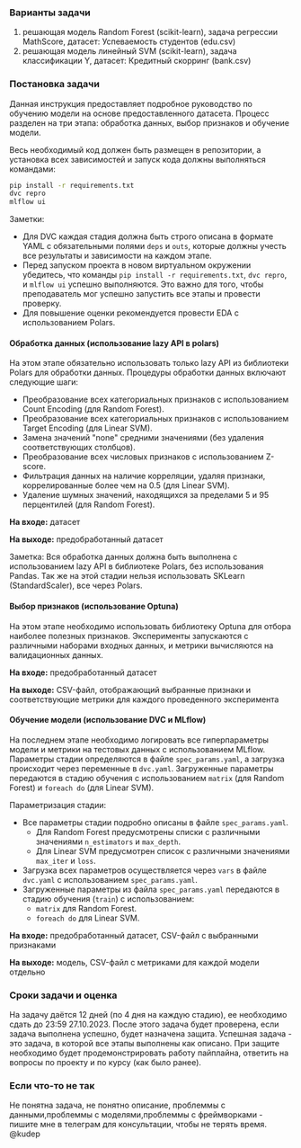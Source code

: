 ### Варианты задачи

1. решающая модель Random Forest (scikit-learn), задача регрессии MathScore, датасет: Успеваемость студентов (edu.csv)
2. решающая модель линейный SVM (scikit-learn), задача классификации Y, датасет: Кредитный скорринг (bank.csv)


### Постановка задачи

Данная инструкция предоставляет подробное руководство по обучению модели на основе предоставленного датасета. Процесс разделен на три этапа: обработка данных, выбор признаков и обучение модели.

Весь необходимый код должен быть размещен в репозитории, а установка всех зависимостей и запуск кода должны выполняться командами:

```bash
pip install -r requirements.txt
dvc repro
mlflow ui
```

Заметки:
- Для DVC каждая стадия должна быть строго описана в формате YAML с обязательными полями `deps` и `outs`, которые должны учесть все результаты и зависимости на каждом этапе.
- Перед запуском проекта в новом виртуальном окружении убедитесь, что команды `pip install -r requirements.txt`, `dvc repro`, и `mlflow ui` успешно выполняются. Это важно для того, чтобы преподаватель мог успешно запустить все этапы и провести проверку.
- Для повышение оценки рекомендуется провести EDA с использованием Polars.

#### Обработка данных (использование lazy API в polars)

На этом этапе обязательно использовать только lazy API из библиотеки Polars для обработки данных. Процедуры обработки данных включают следующие шаги:

- Преобразование всех категориальных признаков с использованием Count Encoding (для Random Forest).
- Преобразование всех категориальных признаков с использованием Target Encoding (для Linear SVM).
- Замена значений "none" средними значениями (без удаления соответствующих столбцов).
- Преобразование всех числовых признаков с использованием Z-score.
- Фильтрация данных на наличие корреляции, удаляя признаки, коррелированные более чем на 0.5 (для Linear SVM).
- Удаление шумных значений, находящихся за пределами 5 и 95 перцентилей (для Random Forest).

**На входе:** датасет

**На выходе:** предобработанный датасет

Заметка: Вся обработка данных должна быть выполнена с использованием lazy API в библиотеке Polars, без использования Pandas. Так же на этой стадии нельзя использовать SKLearn (StandardScaler), все через Polars.

#### Выбор признаков (использование Optuna)

На этом этапе необходимо использовать библиотеку Optuna для отбора наиболее полезных признаков. Эксперименты запускаются с различными наборами входных данных, и метрики вычисляются на валидационных данных.

**На входе:** предобработанный датасет

**На выходе:** CSV-файл, отображающий выбранные признаки и соответствующие метрики для каждого проведенного эксперимента

#### Обучение модели (использование DVC и MLflow)

На последнем этапе необходимо логировать все гиперпараметры модели и метрики на тестовых данных с использованием MLflow. Параметры стадии определяются в файле `spec_params.yaml`, а загрузка происходит через переменные в `dvc.yaml`. Загруженные параметры передаются в стадию обучения с использованием `matrix` (для Random Forest) и `foreach do` (для Linear SVM).

Параметризация стадии:
- Все параметры стадии подробно описаны в файле `spec_params.yaml`.
    - Для Random Forest предусмотрены списки с различными значениями `n_estimators` и `max_depth`.
    - Для Linear SVM предусмотрен список с различными значениями `max_iter` и `loss`.
- Загрузка всех параметров осуществляется через `vars` в файле `dvc.yaml` с использованием `spec_params.yaml`.
- Загруженные параметры из файла `spec_params.yaml` передаются в стадию обучения (`train`) с использованием:
    - `matrix` для Random Forest.
    - `foreach do` для Linear SVM.

**На входе:** предобработанный датасет, CSV-файл с выбранными признаками

**На выходе:** модель, CSV-файл с метриками для каждой модели отдельно



### Сроки задачи и оценка
На задачу даётся 12 дней (по 4 дня на каждую стадию), ее необходимо сдать до 23:59 27.10.2023. После этого задача будет проверена, если задача выполнена успешно, будет назначена защита. Успешная задача - это задача, в которой все этапы выполнены как описано. При защите необходимо будет продемонстрировать работу пайплайна, ответить на вопросы по проекту и по курсу (как было ранее).


### Если что-то не так
Не понятна задача, не понятно описание, проблеммы с данными,проблеммы с моделями,проблеммы с фреймворками - пишите мне в телеграм для консультации, чтобы не терять время. @kudep